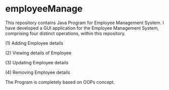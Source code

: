 # employeeManage
This repository contains Java Program for Employee Management System. I have developed a GUI application for the Employee Management System, comprising four distinct operations, within this repository.

(1) Adding Employee details

(2)  Viewing details of Employee

(3) Updating Employee details

(4) Removing Employee details

The Program is completely based on OOPs concept.
